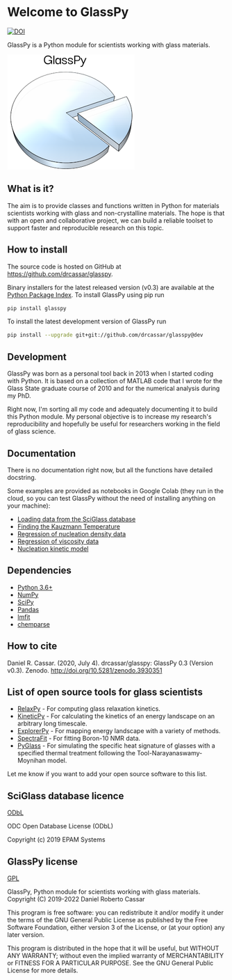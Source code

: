 # Welcome to GlassPy
[![DOI](https://zenodo.org/badge/197668520.svg)](https://zenodo.org/badge/latestdoi/197668520)

GlassPy is a Python module for scientists working with glass materials.

![Screenshot](docs/source/logo/logo_text_small.png)

## What is it?
The aim is to provide classes and functions written in Python for materials scientists working with glass and non-crystalline materials. The hope is that with an open and collaborative project, we can build a reliable toolset to support faster and reproducible research on this topic.

## How to install
The source code is hosted on GitHub at https://github.com/drcassar/glasspy.

Binary installers for the latest released version (v0.3) are available at the [Python Package Index](https://pypi.org/project/glasspy/). To install GlassPy using pip run

```sh
pip install glasspy
```

To install the latest development version of GlassPy run

```sh
pip install --upgrade git+git://github.com/drcassar/glasspy@dev
```

## Development
GlassPy was born as a personal tool back in 2013 when I started coding with Python. It is based on a collection of MATLAB code that I wrote for the Glass State graduate course of 2010 and for the numerical analysis during my PhD.

Right now, I'm sorting all my code and adequately documenting it to build this Python module. My personal objective is to increase my research's reproducibility and hopefully be useful for researchers working in the field of glass science.

## Documentation
There is no documentation right now, but all the functions have detailed docstring.

Some examples are provided as notebooks in Google Colab (they run in the cloud, so you can test GlassPy without the need of installing anything on your machine):

- [Loading data from the SciGlass database](https://colab.research.google.com/drive/1MmghrTPGdt45u25XB5MsYU1-9UtwWAdP)
- [Finding the Kauzmann Temperature](https://colab.research.google.com/drive/1WAVddrOSDG7_pydV9g-WBfBisKQrMVeF)
- [Regression of nucleation density data](https://colab.research.google.com/drive/139ke_S3eNq6MvJ3A_GnTWtlI8rn2QwKf)
- [Regression of viscosity data](https://colab.research.google.com/drive/1U_xSg4H-de9QDlXChCN9Tsda8VlBlbAI)
- [Nucleation kinetic model](https://colab.research.google.com/drive/1mRAr0HNXcO5YaAFktir-Kb9K4ZUdiXk_)

## Dependencies
- [Python 3.6+](https://www.python.org/)
- [NumPy](https://www.numpy.org)
- [SciPy](https://www.scipy.org/)
- [Pandas](https://pandas.pydata.org/)
- [lmfit](https://lmfit.github.io/lmfit-py/)
- [chemparse](https://pypi.org/project/chemparse/)

## How to cite
Daniel R. Cassar. (2020, July 4). drcassar/glasspy: GlassPy 0.3 (Version v0.3). Zenodo. http://doi.org/10.5281/zenodo.3930351

## List of open source tools for glass scientists
- [RelaxPy](https://github.com/Mauro-Glass-Group/RelaxPy) - For computing glass relaxation kinetics.
- [KineticPy](https://github.com/Mauro-Glass-Group/KineticPy) - For calculating the kinetics of an energy landscape on an arbitrary long timescale. 
- [ExplorerPy](https://github.com/Mauro-Glass-Group/ExplorerPy) - For mapping energy landscape with a variety of methods. 
- [SpectraFit](https://github.com/itscoe/SpectraFit.jl) - For fitting Boron-10 NMR data. 
- [PyGlass](https://github.com/jrafolsr/PyGlass) - For simulating the specific heat signature of glasses with a specified thermal treatment following the Tool-Narayanaswamy-Moynihan model.

Let me know if you want to add your open source software to this list.

## SciGlass database licence
[ODbL](https://github.com/drcassar/glasspy/blob/master/glasspy/data/datafiles/LICENCE_sciglass)

ODC Open Database License (ODbL)

Copyright (c) 2019 EPAM Systems

## GlassPy license
[GPL](https://github.com/drcassar/glasspy/blob/master/LICENSE)

GlassPy, Python module for scientists working with glass materials. Copyright (C) 2019-2022 Daniel Roberto Cassar

This program is free software: you can redistribute it and/or modify it under the terms of the GNU General Public License as published by the Free Software Foundation, either version 3 of the License, or (at your option) any later version.

This program is distributed in the hope that it will be useful, but WITHOUT ANY WARRANTY; without even the implied warranty of MERCHANTABILITY or FITNESS FOR A PARTICULAR PURPOSE.  See the GNU General Public License for more details.
